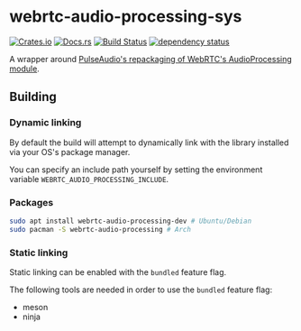 # webrtc-audio-processing-sys
[![Crates.io](https://img.shields.io/crates/v/webrtc-audio-processing-sys.svg)](https://crates.io/crates/webrtc-audio-processing-sys)
[![Docs.rs](https://docs.rs/webrtc-audio-processing-sys/badge.svg)](https://docs.rs/webrtc-audio-processing-sys)
[![Build Status](https://travis-ci.org/tonarino/webrtc-audio-processing.svg?branch=master)](https://travis-ci.org/tonarino/webrtc-audio-processing)
[![dependency status](https://deps.rs/repo/github/tonarino/webrtc-audio-processing/status.svg)](https://deps.rs/repo/github/tonarino/webrtc-audio-processing)

A wrapper around [PulseAudio's repackaging of WebRTC's AudioProcessing module](https://www.freedesktop.org/software/pulseaudio/webrtc-audio-processing/).

## Building

### Dynamic linking

By default the build will attempt to dynamically link with the library installed via your OS's package manager.

You can specify an include path yourself by setting the environment variable `WEBRTC_AUDIO_PROCESSING_INCLUDE`.

### Packages

```sh
sudo apt install webrtc-audio-processing-dev # Ubuntu/Debian
sudo pacman -S webrtc-audio-processing # Arch
```

### Static linking

Static linking can be enabled with the `bundled` feature flag.

The following tools are needed in order to use the `bundled` feature flag:

* meson
* ninja
